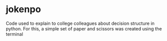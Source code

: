 # jokenpo
Code used to explain to college colleagues about decision structure in python. For this, a simple set of paper and scissors was created using the terminal

